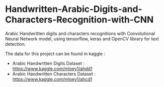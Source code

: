 # Handwritten-Arabic-Digits-and-Characters-Recognition-with-CNN
Arabic Handwritten digits and characters recognitions with Convolutional Neural Network model, using tensorflow, keras and OpenCV library for text detection.

The data for this project can be found in kaggle :
  - Arabic Handwritten Digits Dataset : https://www.kaggle.com/mloey1/ahdd1
  - Arabic Handwritten Characters Dataset : https://www.kaggle.com/mloey1/ahcd1
